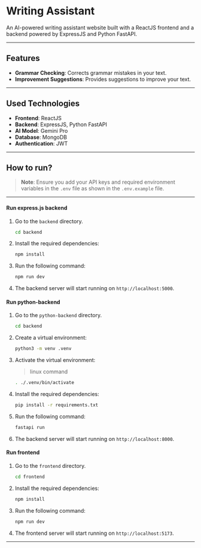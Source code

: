 # Writing Assistant

An AI-powered writing assistant website built with a ReactJS frontend and a backend powered by ExpressJS and Python FastAPI.

---

## Features

- **Grammar Checking**: Corrects grammar mistakes in your text.
- **Improvement Suggestions**: Provides suggestions to improve your text.

---

## Used Technologies

- **Frontend**: ReactJS
- **Backend**: ExpressJS, Python FastAPI
- **AI Model**: Gemini Pro
- **Database**: MongoDB
- **Authentication**: JWT

---

## How to run?

> **Note**: Ensure you add your API keys and required environment variables in the `.env` file as shown in the `.env.example` file.

---

#### Run express.js backend

1. Go to the `backend` directory.
   ```bash
   cd backend
   ```
2. Install the required dependencies:
   ```bash
   npm install
   ```
3. Run the following command:
   ```bash
   npm run dev
   ```
4. The backend server will start running on `http://localhost:5000`.

#### Run python-backend

1. Go to the `python-backend` directory.
   ```bash
   cd backend
   ```
2. Create a virtual environment:
   ```bash
   python3 -m venv .venv
   ```
3. Activate the virtual environment:
   > linux command
   ```bash
   . ./.venv/bin/activate
   ```
4. Install the required dependencies:
   ```bash
   pip install -r requirements.txt
   ```
5. Run the following command:
   ```bash
   fastapi run
   ```
6. The backend server will start running on `http://localhost:8000`.

#### Run frontend

1. Go to the `frontend` directory.
   ```bash
   cd frontend
   ```
2. Install the required dependencies:
   ```bash
   npm install
   ```
3. Run the following command:
   ```bash
   npm run dev
   ```
4. The frontend server will start running on `http://localhost:5173`.

---
